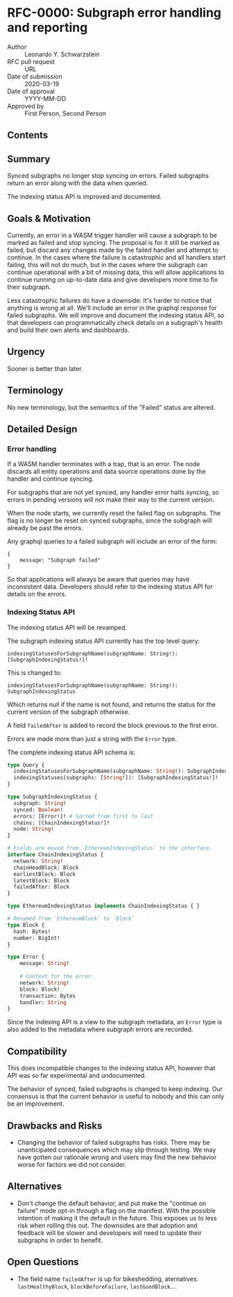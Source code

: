 # RFC-0000: Subgraph error handling and reporting

<dl>
  <dt>Author</dt>
  <dd>Leonardo Y. Schwarzstein</dd>
    <dt>RFC pull request</dt>
  <dd>URL</dd>

  <dt>Date of submission</dt>
  <dd>2020-03-19</dd>

  <dt>Date of approval</dt>
  <dd>YYYY-MM-DD</dd>

  <dt>Approved by</dt>
  <dd>First Person, Second Person</dd>
</dl>

## Contents

<!-- toc -->

## Summary

Synced subgraphs no longer stop syncing on errors. Failed subgraphs return an error along with the data when queried.

The indexing status API is improved and documented.

## Goals & Motivation

Currently, an error in a WASM trigger handler will cause a subgraph to be marked as failed and stop syncing. The proposal is for it still be marked as failed, but discard any changes made by the failed handler and attempt to continue. In the cases where the failure is catastrophic and all handlers start failing, this will not do much, but in the cases where the subgraph can continue operational with a bit of missing data, this will allow applications to continue running on up-to-date data and give developers more time to fix their subgraph.

Less catastrophic failures do have a downside: It's harder to notice that anything is wrong at all. We'll include an error in the graphql response for failed subgraphs. We will improve and document the indexing status API, so that developers can programmatically check details on a subgraph's health and build their own alerts and dashboards.

## Urgency

Sooner is better than later.

## Terminology

No new terminology, but the semantics of the "Failed" status are altered.

## Detailed Design

### Error handling

If a WASM handler terminates with a trap, that is an error. The node discards all entity operations and data source operations done by the handler and continue syncing.

For subgraphs that are not yet synced, any handler error halts syncing, so errors in pending versions will not make their way to the current version. 

When the node starts, we currently reset the failed flag on subgraphs. The flag is no longer be reset on synced subgraphs, since the subgraph will already be past the errors.

Any graphql queries to a failed subgraph will include an error of the form:

```
{
	message: "Subgraph failed"
}
```

So that applications will always be aware that queries may have inconsistent data. Developers should refer to the indexing status API for details on the errors.

### Indexing Status API

The indexing status API will be revamped.

The subgraph indexing status API currently has the top level query:

    indexingStatusesForSubgraphName(subgraphName: String!): [SubgraphIndexingStatus!]!

This is changed to:

    indexingStatusesForSubgraphName(subgraphName: String!): SubgraphIndexingStatus

Which returns null if the name is not found, and returns the status for the current version of the subgraph otherwise.

A field `failedAfter`  is added to record the block previous to the first error.

Errors are made more than just a string with the `Error` type.

The complete indexing status API schema is:

```graphql
type Query {
  indexingStatusesForSubgraphName(subgraphName: String!): SubgraphIndexingStatus
  indexingStatuses(subgraphs: [String!]): [SubgraphIndexingStatus!]!
}

type SubgraphIndexingStatus {
  subgraph: String!
  synced: Boolean!
  errors: [Error!]! # Sorted from first to last
  chains: [ChainIndexingStatus!]!
  node: String!
}

# Fields are moved from `EthereumIndexingStatus` to the interface.
interface ChainIndexingStatus {
  network: String!
  chainHeadBlock: Block
  earliestBlock: Block
  latestBlock: Block
  failedAfter: Block
}

type EthereumIndexingStatus implements ChainIndexingStatus { }

# Renamed from `EthereumBlock` to `Block`
type Block {
  hash: Bytes!
  number: BigInt!
}

type Error {
	message: String!
	
	# Context for the error.
	network: String!
	block: Block!
	transaction: Bytes
	handler: String
}
```

Since the indexing API is a view to the subgraph metadata, an `Error` type is also added to the metadata where subgraph errors are recorded.

## Compatibility

This does incompatible changes to the indexing status API, however that API was so far experimental and undocumented.

The behavior of synced, failed subgraphs is changed to keep indexing. Our consensus is that the current behavior is useful to nobody and this can only be an improvement.

## Drawbacks and Risks

- Changing the behavior of failed subgraphs has risks. There may be unanticipated consequences which may slip through testing. We may have gotten our rationale wrong and users may find the new behavior worse for factors we did not consider.

## Alternatives

- Don't change the default behavior, and put make the "continue on failure" mode opt-in through a flag on the manifest. With the possible intention of making it the default in the future. This exposes us to less risk when rolling this out. The downsides are that adoption and feedback will be slower and developers will need to update their subgraphs in order to benefit.

## Open Questions

- The field name `failedAfter` is up for bikeshedding, aternatives: `lastHealthyBlock`, `blockBeforeFailure`, `lastGoodBlock`...

